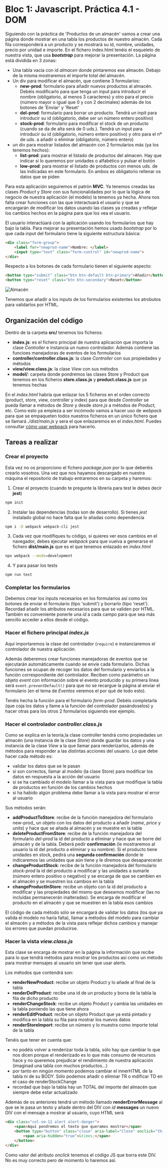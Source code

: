 # Bloc 1: Javascript. Práctica 4.1 - DOM
Siguiendo con la práctica de 'Productos de un almacén' vamos a crear una página donde mostrar en una tabla los productos de nuestro almacén. Cada fila corresponderá a un producto y se mostrará su id, nombre, unidades, precio por unidad e importe. En el fichero index.html tenéis el esqueleto de nuestra vista, que usa **_bootstrap_** para mejorar la presentación. La página está dividida en 3 zonas:
- Una tabla vacía con id _almacen_ donde pintaremos ese almacén. Debajo de la misma mostraremos el importe total del almacén.
- Un div para modificar el almacén, que contiene 3 formularios:
    - **new-prod**: formulario para añadir nuevos productos al almacén. Debéis modificarlo para que tenga un input para introducir el nombre (obligatorio, al menos 3 caracteres) y otro para el precio (número mayor o igual que 0 y con 2 decimales) además de los botones de 'Enviar' y 'Reset'
    - **del-prod**: formulario para borrar un producto. Tendrá un inpit para introducir su id (obligatorio, debe ser un número entero positivo)
    - **stock-prod**: formulario para modificar el stock de un producto (cuando se da de alta será de 0 uds.). Tendrá un input para introducir su id (obligatorio, número entero positivo) y otro para el nº de uds. a añadir o eliminar (obligatorio, número entero)
- un div para mostrar listados del almacén con 2 formularios más (ya los tenemos hechos):
    - **list-prod**: para mostrar el listado de productos del almacen. Hay que indicar si lo queremos por unidades o alfabético y pulsar el botón
    - **low-prod**: para mostrar el listado de productos con menos uds. de las indicadas en este formulario. En ambos es obligatorio rellenar os datos que se piden

Para esta aplicación seguiremos el patrón **MVC**. Ya tenemos creadas las clases _Product_ y _Store_ con sus funcionalidades por lo que la lógica de negocio de nuestra aplicación (el modelo) la tenemos ya hecha. Ahora nos falta crear funciones con las que interactuará el usuario y que se encargarán de modificar los datos usando las clases ya creadas y reflejar los cambios hechos en la página para que los vea el usuario. 

El usuario interactúará con la aplicación usando los formularios que hay bajo la tabla. Para mejorar su presentación hemos usado _bootstrap_ por lo que cada input del formulario tiene la siguiente estructura básica:
```html
<div class="form-group">
    <label for="newprod-name">Nombre: </label>
    <input type="text" class="form-control" id="newprod-name">
</div>
```

Respecto a los botones de cada formulario tienen el siguiente aspecto:
```html
<button type="submit" class="btn btn-default btn-primary">Añadir</button>
<button type="reset" class="btn btn-secondary">Reset</button>
```

![Almacén](./img/ejer4-1.png)

Tenemos que añadir a los inputs de los formularios existentes los atrobutos para validarlos por HTML.

## Organización del código
Dentro de la carpeta **src/** tenemos los ficheros:
- **index.js**: es el fichero principal de nuestra aplicación que importa la clase _Controller_ e instancia un nuevo controlador. Además contiene las funcioes manejadoras de eventos de los formularios
- **controller/controller.class.js**: la clase _Controller_ con sus propiedades y métodos
- **view/view.class.js**: la clase _View_ con sus métodos
- **model/**: carpeta donde pondremos las clases Store y Product que tenemos en los ficheros **store.class.js** y **product.class.js** que ya tenemos hechas

En el _index.html_ habría que enlazar los 5 ficheros en el orden correcto (product, store, view, controller y index) para que desde _Controller_ se pueda llamar a métodos de _Store_ y desde _store.js_ a métodos de _Product_, etc. Como esto ya empieza a ser incómodo vamos a hacer uso de _webpack_ para que se empaqueten todos nuestros ficheros en un único fichero que se llamará _./dist/main.js_ y sera el que enlazaremos en el _index.html_. Puedes consultar [cómo usar webpack](../12-tests.html) para hacerlo. 

## Tareas a realizar
### Crear el proyecto
Esta vez no os proporciono el fichero _package.json_ por lo que deberéis crearlo vosotros. Una vez que nos hayamos descargado en nuestra máquina el repositorio de trabajo entraremos en su carpeta y haremos:

1. Crear el proyecto (cuando te pregunte la librería para test le debes decir **jest**)
```bash
npm init
```

2. Instalar las dependencias (todas son de desarrollo). Si tienes _jest_ instalado global no hace falta que lo añadas como dependencia
```bash
npm i -D webpack webpack-cli jest
```

3. Cada vez que modifiques tu código, si quieres ver esos cambios en el navegador, debes ejecutar _webpack_ para que vuelva a generarse el fichero **dist/main.js** que es el que tenemos enlazado en _index.html_
```bash
npx webpack --mode=development
```

4. Y para pasar los tests
```bash
npm run test
```

### Completar los formularios
Debemos crear los inputs necesarios en los formularios así como los botones de enviar el formulario (tipo 'submit') y borrarlo (tipo 'reset'). Recordad añadir los atributos necesarios para que se validen por HTML. También es conveniente ponerle una _id_ a cada campo para que sea más sencillo acceder a ellos desde el código.

### Hacer el fichero principal _index.js_
Aquí importaremos la clase del controlador (`require`) e instanciaremos el controlador de nuestra aplicación.

Además deberemos crear funciones manejadoras de eventos que se ejecutarán automáticamente cuando se envíe cada formulario. Dichas funciones se ocupan de recoger los datos del formulario y enviarlos a la función correspondiente del controlador. Reciben como parámetro un objeto _event_ con información sobre el evento producido y su primera línea será `event.preventDefault()` para que no se recargue la página al enviar el formulario (en el tema de _Eventos_ veremos el por qué de todo esto). 

Tenéis hecha la función para el formulario _form-prod_. Debéis completarla (que coja los datos y llame a la función del controlador pasándoselos) y hacer otras para los otros 2 formularios siguiendo ese ejemplo.

### Hacer el controlador _controller.class.js_
Como se explica en la teoría,la clase controller tendrá como propiedades un almacén (una instancia de la clase _Store_) donde guardar los datos y una instancia de la clase _View_ a la que llamar para renderizarlos, además de métodos para responder a las distintas acciones del usuario. Lo que debe hacer cada método es:
- validar los datos que se le pasan
- si son correctos, llamar al modelo (la clase Store) para modificar los datos en respuesta a la acción del usuario
- si se ha cambiado el modelo llamar a la vista para que modifique la tabla de productos en función de los cambios hechos
- si ha habido algún problema debe llamar a la vista para mostrar el error al usuario

Sus métodos serán:
- **addProductToStore**: recibe de la función manejadora del formulario new-prod_ un objeto con los datos del producto a añadir (_name_, _price_ y _units_) y hace que se añada al almacén y se muestre en la tabla
- **deleteProductFromStore**: recibe de la función manejadora del formulario _del-prod_ la id del producto a eliminar y hace que se borre del almacén y de la tabla. Deberá pedir **confirmación** (le mostraremos al usuario la id del producto a eliminar y su nombre). Si el producto tiene unidades en stock, pedirá una **segunda confirmación** donde le indicaremos las unidades que aún tiene y le diremos que desaparecerán
- **changeProductStock**: recibe de la función manejadora del formulario _stock-prod_  la id del producto a modificar y las unidades a sumarle (número entero positivo o negativo) y se encarga de que se cambien en el almacén y se muestren los cambios en la tabla
- **changeProductInStore**: recibe un objeto con la id del producto a modificar y las propiedades del mismo que deseamos modificar (las no incluidas permanecerán inalteradas). Se encarga de modificar el producto en el almacén y que se muestren en la tabla esos cambios

El código de cada método sólo se encargará de validar los datos (los que ya valida el modelo no haría falta), llamar a métodos del modelo para cambiar el almacén y a métodos de la vista para reflejar dichos cambios y manejar los errores que puedan producirse.

### Hacer la vista _view.class.js_
Esta clase se encarga de mostrar en la página la información que recibe para lo que tendrá métodos para mostrar los productos así como un método para mostrar mensajes al usuario sin tener que usar alerts.

Los métodos que contendrá son:
- **renderNewProduct**: recibe un objeto Product y lo añade al final de la tabla
- **renderDelProduct**: recibe una id de un producto y borra de la tabla la fila de dicho producto
- **renderChangeStock**: recibe un objeto Product y cambia las unidades en la tabla poniendo las que tiene ahora
- **renderEditProduct**: recibe un objeto Product que ya está pintado y modifica en la tabla su fila para mostrar los nuevos datos
- **renderStoreImport**: recibe un número y lo muestra como importe total de la tabla

Tenéis que tener en cuenta que:
- no podéis volver a renderizar toda la tabla, sólo hay que cambiar lo que nos dicen porque el renderizado es lo que más consumo de recursos hace y no queremos prejudicar el rendimiento de nuestra aplicación (imaginad una tabla con muchos productos...)
- por tanto en ningún momento podemos cambiar el innerHTML de la tabla ni de su BODY. Sólo podemos añadir o elimnar TR o mdificar TD en el caso de renderStockChange
- recordad que bajo la tabla hay un TOTAL del importe del almacén que siempre debe estar actualizado

Además de os anteriores tendrá un método llamado **renderErrorMessage** al que se le pasa un texto y añade dentro del DIV con _id_ **messages** un nuevo DIV con el mensaje a mostrar al usuario, cuyo HTML será
```html
<div class="col-sm-12 alert alert-danger">
    <span>Aquí pondremos el texto que queramos mostrar</span>
    <button type="button" class="close" aria-label="Close" onclick="this.parentElement.remove()">
        <span aria-hidden="true">&times;</span>
    </button>
</div>
```

Como valor del atributo _onclick_ tenemos el código JS que borra este DIV. No es muy correcto pero de momento lo haremos así.
